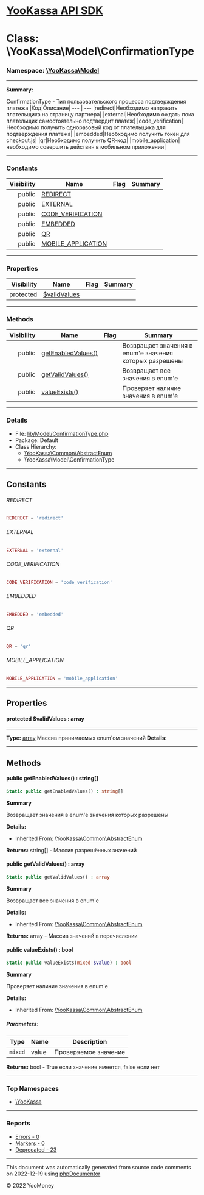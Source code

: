 # [YooKassa API SDK](../home.md)

# Class: \YooKassa\Model\ConfirmationType
### Namespace: [\YooKassa\Model](../namespaces/yookassa-model.md)
---
**Summary:**

ConfirmationType - Тип пользовательского процесса подтверждения платежа
|Код|Описание|
--- | ---
|redirect|Необходимо направить плательщика на страницу партнера|
|external|Необходимо ождать пока плательщик самостоятельно подтвердит платеж|
|code_verification|Необходимо получить одноразовый код от плательщика для подтверждения платежа|
|embedded|Необходимо получить токен для checkout.js|
|qr|Необходимо получить QR-код|
|mobile_application|необходимо совершить действия в мобильном приложении|


---
### Constants
| Visibility | Name | Flag | Summary |
| ----------:| ---- | ---- | ------- |
| public | [REDIRECT](../classes/YooKassa-Model-ConfirmationType.md#constant_REDIRECT) |  |  |
| public | [EXTERNAL](../classes/YooKassa-Model-ConfirmationType.md#constant_EXTERNAL) |  |  |
| public | [CODE_VERIFICATION](../classes/YooKassa-Model-ConfirmationType.md#constant_CODE_VERIFICATION) |  |  |
| public | [EMBEDDED](../classes/YooKassa-Model-ConfirmationType.md#constant_EMBEDDED) |  |  |
| public | [QR](../classes/YooKassa-Model-ConfirmationType.md#constant_QR) |  |  |
| public | [MOBILE_APPLICATION](../classes/YooKassa-Model-ConfirmationType.md#constant_MOBILE_APPLICATION) |  |  |

---
### Properties
| Visibility | Name | Flag | Summary |
| ----------:| ---- | ---- | ------- |
| protected | [$validValues](../classes/YooKassa-Model-ConfirmationType.md#property_validValues) |  |  |

---
### Methods
| Visibility | Name | Flag | Summary |
| ----------:| ---- | ---- | ------- |
| public | [getEnabledValues()](../classes/YooKassa-Common-AbstractEnum.md#method_getEnabledValues) |  | Возвращает значения в enum'е значения которых разрешены |
| public | [getValidValues()](../classes/YooKassa-Common-AbstractEnum.md#method_getValidValues) |  | Возвращает все значения в enum'e |
| public | [valueExists()](../classes/YooKassa-Common-AbstractEnum.md#method_valueExists) |  | Проверяет наличие значения в enum'e |

---
### Details
* File: [lib/Model/ConfirmationType.php](../../lib/Model/ConfirmationType.php)
* Package: Default
* Class Hierarchy: 
  * [\YooKassa\Common\AbstractEnum](../classes/YooKassa-Common-AbstractEnum.md)
  * \YooKassa\Model\ConfirmationType

---
## Constants
<a name="constant_REDIRECT" class="anchor"></a>
###### REDIRECT
```php
REDIRECT = 'redirect'
```


<a name="constant_EXTERNAL" class="anchor"></a>
###### EXTERNAL
```php
EXTERNAL = 'external'
```


<a name="constant_CODE_VERIFICATION" class="anchor"></a>
###### CODE_VERIFICATION
```php
CODE_VERIFICATION = 'code_verification'
```


<a name="constant_EMBEDDED" class="anchor"></a>
###### EMBEDDED
```php
EMBEDDED = 'embedded'
```


<a name="constant_QR" class="anchor"></a>
###### QR
```php
QR = 'qr'
```


<a name="constant_MOBILE_APPLICATION" class="anchor"></a>
###### MOBILE_APPLICATION
```php
MOBILE_APPLICATION = 'mobile_application'
```



---
## Properties
<a name="property_validValues"></a>
#### protected $validValues : array
---
**Type:** <a href="../array"><abbr title="array">array</abbr></a>
Массив принимаемых enum&#039;ом значений
**Details:**



---
## Methods
<a name="method_getEnabledValues" class="anchor"></a>
#### public getEnabledValues() : string[]

```php
Static public getEnabledValues() : string[]
```

**Summary**

Возвращает значения в enum'е значения которых разрешены

**Details:**
* Inherited From: [\YooKassa\Common\AbstractEnum](../classes/YooKassa-Common-AbstractEnum.md)

**Returns:** string[] - Массив разрешённых значений


<a name="method_getValidValues" class="anchor"></a>
#### public getValidValues() : array

```php
Static public getValidValues() : array
```

**Summary**

Возвращает все значения в enum'e

**Details:**
* Inherited From: [\YooKassa\Common\AbstractEnum](../classes/YooKassa-Common-AbstractEnum.md)

**Returns:** array - Массив значений в перечислении


<a name="method_valueExists" class="anchor"></a>
#### public valueExists() : bool

```php
Static public valueExists(mixed $value) : bool
```

**Summary**

Проверяет наличие значения в enum'e

**Details:**
* Inherited From: [\YooKassa\Common\AbstractEnum](../classes/YooKassa-Common-AbstractEnum.md)

##### Parameters:
| Type | Name | Description |
| ---- | ---- | ----------- |
| <code lang="php">mixed</code> | value  | Проверяемое значение |

**Returns:** bool - True если значение имеется, false если нет



---

### Top Namespaces

* [\YooKassa](../namespaces/yookassa.md)

---

### Reports
* [Errors - 0](../reports/errors.md)
* [Markers - 0](../reports/markers.md)
* [Deprecated - 23](../reports/deprecated.md)

---

This document was automatically generated from source code comments on 2022-12-19 using [phpDocumentor](http://www.phpdoc.org/)

&copy; 2022 YooMoney